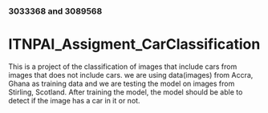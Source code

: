 ### 3033368 and 3089568
# ITNPAI_Assigment_CarClassification
This is a project of the classification of images that include cars from images that does not include cars. we are using data(images) from Accra, Ghana as training data and we are testing the model on images from Stirling, Scotland. 
After training the model, the model should be able to detect if the image has a car in it or not.
